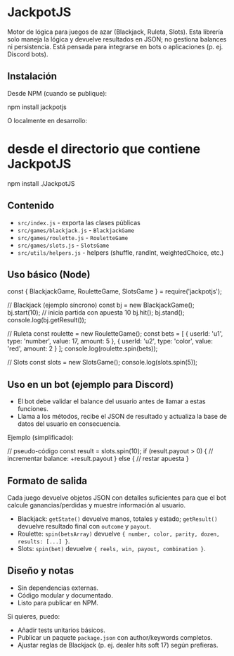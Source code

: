 # JackpotJS

Motor de lógica para juegos de azar (Blackjack, Ruleta, Slots). Esta librería solo maneja la lógica y devuelve resultados en JSON; no gestiona balances ni persistencia. Está pensada para integrarse en bots o aplicaciones (p. ej. Discord bots).

## Instalación

Desde NPM (cuando se publique):

npm install jackpotjs

O localmente en desarrollo:

# desde el directorio que contiene JackpotJS
npm install ./JackpotJS

## Contenido

- `src/index.js` - exporta las clases públicas
- `src/games/blackjack.js` - `BlackjackGame`
- `src/games/roulette.js` - `RouletteGame`
- `src/games/slots.js` - `SlotsGame`
- `src/utils/helpers.js` - helpers (shuffle, randInt, weightedChoice, etc.)

## Uso básico (Node)

const { BlackjackGame, RouletteGame, SlotsGame } = require('jackpotjs');

// Blackjack (ejemplo síncrono)
const bj = new BlackjackGame();
bj.start(10); // inicia partida con apuesta 10
bj.hit();
bj.stand();
console.log(bj.getResult());

// Ruleta
const roulette = new RouletteGame();
const bets = [
  { userId: 'u1', type: 'number', value: 17, amount: 5 },
  { userId: 'u2', type: 'color', value: 'red', amount: 2 }
];
console.log(roulette.spin(bets));

// Slots
const slots = new SlotsGame();
console.log(slots.spin(5));

## Uso en un bot (ejemplo para Discord)

- El bot debe validar el balance del usuario antes de llamar a estas funciones.
- Llama a los métodos, recibe el JSON de resultado y actualiza la base de datos del usuario en consecuencia.

Ejemplo (simplificado):

// pseudo-código
const result = slots.spin(10);
if (result.payout > 0) {
  // incrementar balance: +result.payout
} else {
  // restar apuesta
}

## Formato de salida

Cada juego devuelve objetos JSON con detalles suficientes para que el bot calcule ganancias/perdidas y muestre información al usuario.

- Blackjack: `getState()` devuelve manos, totales y estado; `getResult()` devuelve resultado final con `outcome` y `payout`.
- Roulette: `spin(betsArray)` devuelve `{ number, color, parity, dozen, results: [...] }`.
- Slots: `spin(bet)` devuelve `{ reels, win, payout, combination }`.

## Diseño y notas

- Sin dependencias externas.
- Código modular y documentado.
- Listo para publicar en NPM.

Si quieres, puedo:
- Añadir tests unitarios básicos.
- Publicar un paquete `package.json` con author/keywords completos.
- Ajustar reglas de Blackjack (p. ej. dealer hits soft 17) según prefieras.
